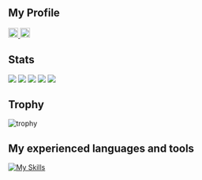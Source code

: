 ## My Profile

<p align="left">
  <a href="https://github.com/shfro">
    <img height="20" src="https://komarev.com/ghpvc/?username=shfro" />
  </a>
  <a href="https://github.com/shfro">
    <img height="20" src="https://img.shields.io/github/followers/shfro?label=follow&logo=github&style=flat" />
  </a>
</p>

## Stats
![](http://github-profile-summary-cards.vercel.app/api/cards/profile-details?username=shfro&theme=vision_friendly_dark)
![](http://github-profile-summary-cards.vercel.app/api/cards/repos-per-language?username=shfro&theme=vision_friendly_dark)
![](http://github-profile-summary-cards.vercel.app/api/cards/most-commit-language?username=shfro&theme=vision_friendly_dark)
![](http://github-profile-summary-cards.vercel.app/api/cards/stats?username=shfro&theme=vision_friendly_dark)
![](http://github-profile-summary-cards.vercel.app/api/cards/productive-time?username=shfro&theme=vision_friendly_dark&utcOffset=9)

## Trophy
![trophy](https://github-profile-trophy.vercel.app/?username=shfro&theme=vision_friendly_dark)

## My experienced languages and tools
[![My Skills](https://skillicons.dev/icons?i=apple,aws,azure,bash,c,cs,css,docker,dotnet,eclipse,elasticsearch,emacs,fastapi,git,github,githubactions,gmail,go,heroku,html,java,js,jquery,kotlin,kubernetes,latex,linkedin,linux,md,mysql,nginx,nodejs,notion,npm,php,postgres,postman,powershell,pycharm,py,react,ruby,sqlite,stackoverflow,selenium,swift,ts,ubuntu,unity,unreal,vim,visualstudio,vscode,windows&theme=light)](https://skillicons.dev)

<!--
**shfro/shfro** is a ✨ _special_ ✨ repository because its `README.md` (this file) appears on your GitHub profile.

Here are some ideas to get you started:

- 🔭 I’m currently working on ...
- 🌱 I’m currently learning ...
- 👯 I’m looking to collaborate on ...
- 🤔 I’m looking for help with ...
- 💬 Ask me about ...
- 📫 How to reach me: ...
- 😄 Pronouns: ...
- ⚡ Fun fact: ...
-->
